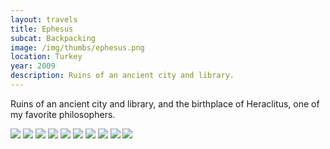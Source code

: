 ```yaml
--- 
layout: travels
title: Ephesus
subcat: Backpacking
image: /img/thumbs/ephesus.png
location: Turkey
year: 2009
description: Ruins of an ancient city and library.
---
```


Ruins of an ancient city and library, and the birthplace of Heraclitus, one of my favorite philosophers.

 <img src="https://lh5.googleusercontent.com/-z7fVHAmj7MA/T1vc0O99IVI/AAAAAAAAB6Y/nOUJ6JtcSig/w600-h450-no/DSCF2719.JPG">

 <img src="https://lh6.googleusercontent.com/-mQmCTgqPLTI/T1vc0FHuewI/AAAAAAAAB6M/Y0WIS64o0dE/w600-h450-no/DSCF2721.JPG">

 <img src="https://lh5.googleusercontent.com/-qr2mpePqQ18/T1vc0ATt3iI/AAAAAAAAB6Q/4ke_5v9zKy4/w600-h450-no/DSCF2760.JPG">

 <img src="https://lh5.googleusercontent.com/-jiP76YUZ75w/T1vc075SY1I/AAAAAAAAB6w/6zdjp6YZoJE/w600-h450-no/DSCF2772.JPG">

 <img src="https://lh4.googleusercontent.com/-O5vlFZ88wn4/T1vc1benmNI/AAAAAAAAB6k/IRmckEW3Zi4/w600-h450-no/DSCF2774.JPG">

 <img src="https://lh3.googleusercontent.com/-Ne_x832JkaY/T1vc2E07ZUI/AAAAAAAAB68/PCbWDZVK-XU/w600-h450-no/DSCF2780.JPG">

 <img src="https://lh4.googleusercontent.com/-gkgLrsn5ClM/T1vc2DZ4ydI/AAAAAAAAB7E/mQgvYAeLsmg/w600-h450-no/DSCF2781.JPG">

 <img src="https://lh4.googleusercontent.com/-ZsVBB_FQb44/T1vc3OCED9I/AAAAAAAAB70/Of5Y17ThKMg/w600-h450-no/DSCF2795.JPG">

 <img src="https://lh5.googleusercontent.com/-v-1w_Xo4x6Q/T1vc3di0dYI/AAAAAAAAB78/M1ECaD85hZE/w600-h450-no/DSCF2799.JPG">

 <img src="https://lh4.googleusercontent.com/-J5OtxgSdLHg/T1vc33WZR7I/AAAAAAAAB8U/ygYNkiQ6RRQ/w600-h450-no/DSCF2806.JPG">

